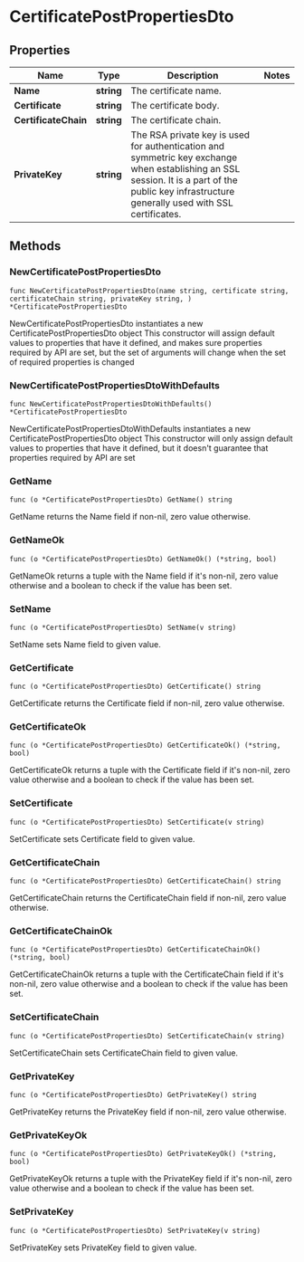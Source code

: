 # CertificatePostPropertiesDto

## Properties

|Name | Type | Description | Notes|
|------------ | ------------- | ------------- | -------------|
|**Name** | **string** | The certificate name. | |
|**Certificate** | **string** | The certificate body. | |
|**CertificateChain** | **string** | The certificate chain. | |
|**PrivateKey** | **string** | The RSA private key is used for authentication and symmetric key exchange when establishing an SSL session. It is a part of the public key infrastructure generally used with SSL certificates. | |

## Methods

### NewCertificatePostPropertiesDto

`func NewCertificatePostPropertiesDto(name string, certificate string, certificateChain string, privateKey string, ) *CertificatePostPropertiesDto`

NewCertificatePostPropertiesDto instantiates a new CertificatePostPropertiesDto object
This constructor will assign default values to properties that have it defined,
and makes sure properties required by API are set, but the set of arguments
will change when the set of required properties is changed

### NewCertificatePostPropertiesDtoWithDefaults

`func NewCertificatePostPropertiesDtoWithDefaults() *CertificatePostPropertiesDto`

NewCertificatePostPropertiesDtoWithDefaults instantiates a new CertificatePostPropertiesDto object
This constructor will only assign default values to properties that have it defined,
but it doesn't guarantee that properties required by API are set

### GetName

`func (o *CertificatePostPropertiesDto) GetName() string`

GetName returns the Name field if non-nil, zero value otherwise.

### GetNameOk

`func (o *CertificatePostPropertiesDto) GetNameOk() (*string, bool)`

GetNameOk returns a tuple with the Name field if it's non-nil, zero value otherwise
and a boolean to check if the value has been set.

### SetName

`func (o *CertificatePostPropertiesDto) SetName(v string)`

SetName sets Name field to given value.


### GetCertificate

`func (o *CertificatePostPropertiesDto) GetCertificate() string`

GetCertificate returns the Certificate field if non-nil, zero value otherwise.

### GetCertificateOk

`func (o *CertificatePostPropertiesDto) GetCertificateOk() (*string, bool)`

GetCertificateOk returns a tuple with the Certificate field if it's non-nil, zero value otherwise
and a boolean to check if the value has been set.

### SetCertificate

`func (o *CertificatePostPropertiesDto) SetCertificate(v string)`

SetCertificate sets Certificate field to given value.


### GetCertificateChain

`func (o *CertificatePostPropertiesDto) GetCertificateChain() string`

GetCertificateChain returns the CertificateChain field if non-nil, zero value otherwise.

### GetCertificateChainOk

`func (o *CertificatePostPropertiesDto) GetCertificateChainOk() (*string, bool)`

GetCertificateChainOk returns a tuple with the CertificateChain field if it's non-nil, zero value otherwise
and a boolean to check if the value has been set.

### SetCertificateChain

`func (o *CertificatePostPropertiesDto) SetCertificateChain(v string)`

SetCertificateChain sets CertificateChain field to given value.


### GetPrivateKey

`func (o *CertificatePostPropertiesDto) GetPrivateKey() string`

GetPrivateKey returns the PrivateKey field if non-nil, zero value otherwise.

### GetPrivateKeyOk

`func (o *CertificatePostPropertiesDto) GetPrivateKeyOk() (*string, bool)`

GetPrivateKeyOk returns a tuple with the PrivateKey field if it's non-nil, zero value otherwise
and a boolean to check if the value has been set.

### SetPrivateKey

`func (o *CertificatePostPropertiesDto) SetPrivateKey(v string)`

SetPrivateKey sets PrivateKey field to given value.



